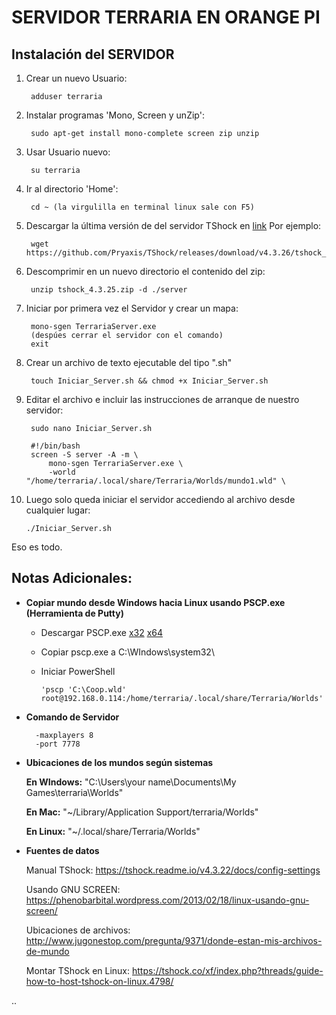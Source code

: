 
# SERVIDOR TERRARIA EN ORANGE PI

## Instalación del SERVIDOR

1. Crear un nuevo Usuario:

		adduser terraria

2. Instalar programas 'Mono, Screen y unZip':

		sudo apt-get install mono-complete screen zip unzip

3. Usar Usuario nuevo:

		su terraria

4. Ir al directorio 'Home':

		cd ~ (la virgulilla en terminal linux sale con F5) 

5. Descargar la última versión de del servidor TShock en [link](https://github.com/NyxStudios/TShock/releases/)
Por ejemplo:

		wget https://github.com/Pryaxis/TShock/releases/download/v4.3.26/tshock_4.3.26.zip

6. Descomprimir en un nuevo directorio el contenido del zip:

		unzip tshock_4.3.25.zip -d ./server

7. Iniciar por primera vez el Servidor y crear un mapa:

		mono-sgen TerrariaServer.exe
		(despúes cerrar el servidor con el comando)
		exit

8. Crear un archivo de texto ejecutable del tipo ".sh"

		touch Iniciar_Server.sh && chmod +x Iniciar_Server.sh

9. Editar el archivo e incluir las instrucciones de arranque de nuestro servidor:

		sudo nano Iniciar_Server.sh

		#!/bin/bash
		screen -S server -A -m \
			mono-sgen TerrariaServer.exe \
			-world "/home/terraria/.local/share/Terraria/Worlds/mundo1.wld" \

			
10. Luego solo queda iniciar el servidor accediendo al archivo desde cualquier lugar:

		./Iniciar_Server.sh


Eso es todo.
 
 
 
## Notas Adicionales:

- **Copiar mundo desde Windows hacia Linux usando PSCP.exe (Herramienta de Putty)**

  - Descargar PSCP.exe [x32](https://the.earth.li/~sgtatham/putty/latest/w32/pscp.exe) [x64](https://the.earth.li/~sgtatham/putty/latest/w64/pscp.exe)
  - Copiar pscp.exe a C:\WIndows\system32\
  - Iniciar PowerShell

		'pscp 'C:\Coop.wld' root@192.168.0.114:/home/terraria/.local/share/Terraria/Worlds'

- **Comando de Servidor**

		-maxplayers 8
		-port 7778


- **Ubicaciones de los mundos según sistemas**

	**En WIndows:** "C:\Users\your name\Documents\My Games\terraria\Worlds"
	
	**En Mac:** "~/Library/Application Support/terraria/Worlds"
	
	**En Linux:** "~/.local/share/Terraria/Worlds"
 
 
 
- **Fuentes de datos**

	Manual TShock: https://tshock.readme.io/v4.3.22/docs/config-settings
	
	Usando GNU SCREEN: https://phenobarbital.wordpress.com/2013/02/18/linux-usando-gnu-screen/
	
	Ubicaciones de archivos: http://www.jugonestop.com/pregunta/9371/donde-estan-mis-archivos-de-mundo
	
	Montar TShock en Linux: https://tshock.co/xf/index.php?threads/guide-how-to-host-tshock-on-linux.4798/



..
